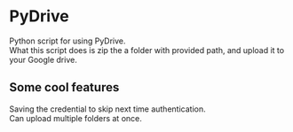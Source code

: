 # PyDrive
Python script for using PyDrive.<br />
What this script does is zip the a folder with provided path, and upload it to your Google drive.

## Some cool features

Saving the credential to skip next time authentication.<br />
Can upload multiple folders at once.

